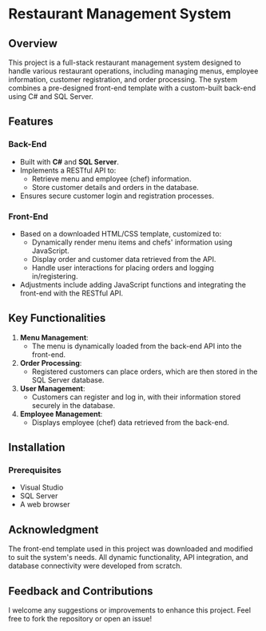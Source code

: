 # Restaurant Management System

## **Overview**
This project is a full-stack restaurant management system designed to handle various restaurant operations, including managing menus, employee information, customer registration, and order processing. The system combines a pre-designed front-end template with a custom-built back-end using C# and SQL Server.

## **Features**
### **Back-End**
- Built with **C#** and **SQL Server**.
- Implements a RESTful API to:
  - Retrieve menu and employee (chef) information.
  - Store customer details and orders in the database.
- Ensures secure customer login and registration processes.

### **Front-End**
- Based on a downloaded HTML/CSS template, customized to:
  - Dynamically render menu items and chefs' information using JavaScript.
  - Display order and customer data retrieved from the API.
  - Handle user interactions for placing orders and logging in/registering.
- Adjustments include adding JavaScript functions and integrating the front-end with the RESTful API.

## **Key Functionalities**
1. **Menu Management**:
   - The menu is dynamically loaded from the back-end API into the front-end.
2. **Order Processing**:
   - Registered customers can place orders, which are then stored in the SQL Server database.
3. **User Management**:
   - Customers can register and log in, with their information stored securely in the database.
4. **Employee Management**:
   - Displays employee (chef) data retrieved from the back-end.

## **Installation**
### Prerequisites
- Visual Studio
- SQL Server
- A web browser

## Acknowledgment
The front-end template used in this project was downloaded and modified to suit the system's needs. All dynamic functionality, API integration, and database connectivity were developed from scratch.

## Feedback and Contributions
I welcome any suggestions or improvements to enhance this project. Feel free to fork the repository or open an issue!



